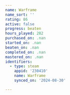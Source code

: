 ```yaml
---
name: Warframe
name_sort: ''
rating: 86
active: false
progress: beaten
hours_played: 282
purchased_on: .nan
started_on: .nan
beaten_on: .nan
completed_on: .nan
mastered_on: .nan
identifiers:
  - type: steam
    appid: '230410'
    name: Warframe
    synced_on: '2024-08-30'

---
```

